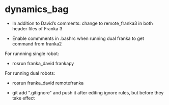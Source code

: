 # dynamics_bag
- In addition to David’s comments: change to remote_franka3 in both header files of Franka 3

- Enable commments in .bashrc when running dual franka to get command from franka2


For runnning single robot:
- rosrun franka_david frankapy


For running dual robots:
- rosrun franka_david remotefranka

- git add ".gitignore" and push it after editing ignore rules, but before they take effect

